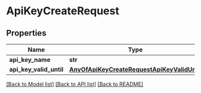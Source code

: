 # ApiKeyCreateRequest

## Properties
Name | Type | Description | Notes
------------ | ------------- | ------------- | -------------
**api_key_name** | **str** |  | 
**api_key_valid_until** | [**AnyOfApiKeyCreateRequestApiKeyValidUntil**](AnyOfApiKeyCreateRequestApiKeyValidUntil.md) |  | [optional] 

[[Back to Model list]](../README.md#documentation-for-models) [[Back to API list]](../README.md#documentation-for-api-endpoints) [[Back to README]](../README.md)

